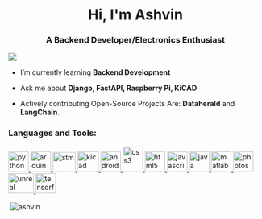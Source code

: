 
<h1 align="center">Hi, I'm Ashvin </h1>
<h3 align="center"> A Backend Developer/Electronics Enthusiast </h3>
<img src="https://mir-s3-cdn-cf.behance.net/project_modules/fs/67607955080161.597768d22e415.gif">

- I’m currently learning **Backend Development**    

- Ask me about **Django, FastAPI, Raspberry Pi, KiCAD**
- Actively contributing Open-Source Projects Are:
  **Dataherald** and **LangChain**.

<h3 align="left">Languages and Tools:</h3>
<p align="left"> <a href="https://www.python.org" target="_blank" rel="noreferrer"> <img src="https://upload.wikimedia.org/wikipedia/commons/1/1f/Python_logo_01.svg" alt="python" width="40" height="40"/> </a> <a href="https://www.arduino.cc/" target="_blank" rel="noreferrer"> <img src="https://cdn.worldvectorlogo.com/logos/arduino-1.svg" alt="arduino" width="40" height="40"/> </a> <a href="https://www.st.com/content/st_com/en.html" target="_blank" rel="noreferrer"> <img src="https://companieslogo.com/img/orig/STM.D-9a8ecb18.png" alt="stm" width="45" height="39"/> </a> <a href="https://www.kicad.org/" target="_blank" rel="noreferrer"> <img src="https://icons.iconarchive.com/icons/papirus-team/papirus-apps/256/kicad-icon.png" alt="kicad" width="42" height="40"/> </a> <a href="https://developer.android.com" target="_blank" rel="noreferrer"> <img src="https://upload.wikimedia.org/wikipedia/commons/9/95/Android_Studio_Icon_3.6.svg" alt="android" width="40" height="40"/> </a>  <a href="https://www.w3schools.com/css/" target="_blank" rel="noreferrer"> <img src="https://upload.wikimedia.org/wikipedia/commons/3/3d/CSS.3.svg" alt="css3" width="40" height="50"/> </a><a href="https://www.w3.org/html/" target="_blank" rel="noreferrer"> <img src="https://upload.wikimedia.org/wikipedia/commons/3/38/HTML5_Badge.svg" alt="html5" width="40" height="40"/> <a href="https://www.w3.org/javascript/" target="_blank" rel="noreferrer"> <img src="https://upload.wikimedia.org/wikipedia/commons/9/99/Unofficial_JavaScript_logo_2.svg" alt="javascript" width="40" height="40"/> </a> <a href="https://www.java.com" target="_blank" rel="noreferrer"> <img src="https://cdn4.iconfinder.com/data/icons/logos-and-brands/512/181_Java_logo_logos-1024.png" alt="java" width="40" height="40"/> </a> <a href="https://www.mathworks.com/" target="_blank" rel="noreferrer"> <img src="https://upload.wikimedia.org/wikipedia/commons/2/21/Matlab_Logo.png" alt="matlab" width="40" height="40"/> </a> <a href="https://www.photoshop.com/en" target="_blank" rel="noreferrer"> <img src="https://upload.wikimedia.org/wikipedia/commons/a/af/Adobe_Photoshop_CC_icon.svg" alt="photoshop" width="40" height="40"/> </a> <a href="https://unrealengine.com/" target="_blank" rel="noreferrer"> <img src="https://cdn2.unrealengine.com/ue-logo-stacked-unreal-engine-w-677x545-fac11de0943f.png" alt="unreal" width="50" height="40"/> </a><a href="https://www.tensorflow.org" target="_blank" rel="noreferrer"> <img src="https://www.vectorlogo.zone/logos/tensorflow/tensorflow-icon.svg" alt="tensorflow" width="40" height="40"/> </a>  </p>

<p>&nbsp;<img align="center" src="https://github-readme-stats.vercel.app/api?username=ashvin-a&show_icons=true&locale=en" alt="ashvin" /></p>
